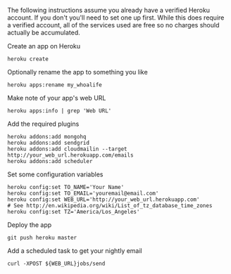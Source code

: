The following instructions assume you already have a verified Heroku account. If
you don't you'll need to set one up first. While this does require a verified
account, all of the services used are free so no charges should actually be
accumulated.

Create an app on Heroku

    heroku create
    
Optionally rename the app to something you like

    heroku apps:rename my_whoalife
    
Make note of your app's web URL

    heroku apps:info | grep 'Web URL'
    
Add the required plugins

    heroku addons:add mongohq
    heroku addons:add sendgrid
    heroku addons:add cloudmailin --target http://your_web_url.herokuapp.com/emails
    heroku addons:add scheduler
    
Set some configuration variables

    heroku config:set TO_NAME='Your Name'
    heroku config:set TO_EMAIL='youremail@email.com'
    heroku config:set WEB_URL='http://your_web_url.herokuapp.com'
    # See http://en.wikipedia.org/wiki/List_of_tz_database_time_zones
    heroku config:set TZ='America/Los_Angeles'
    
Deploy the app

    git push heroku master

Add a scheduled task to get your nightly email

    curl -XPOST ${WEB_URL}jobs/send